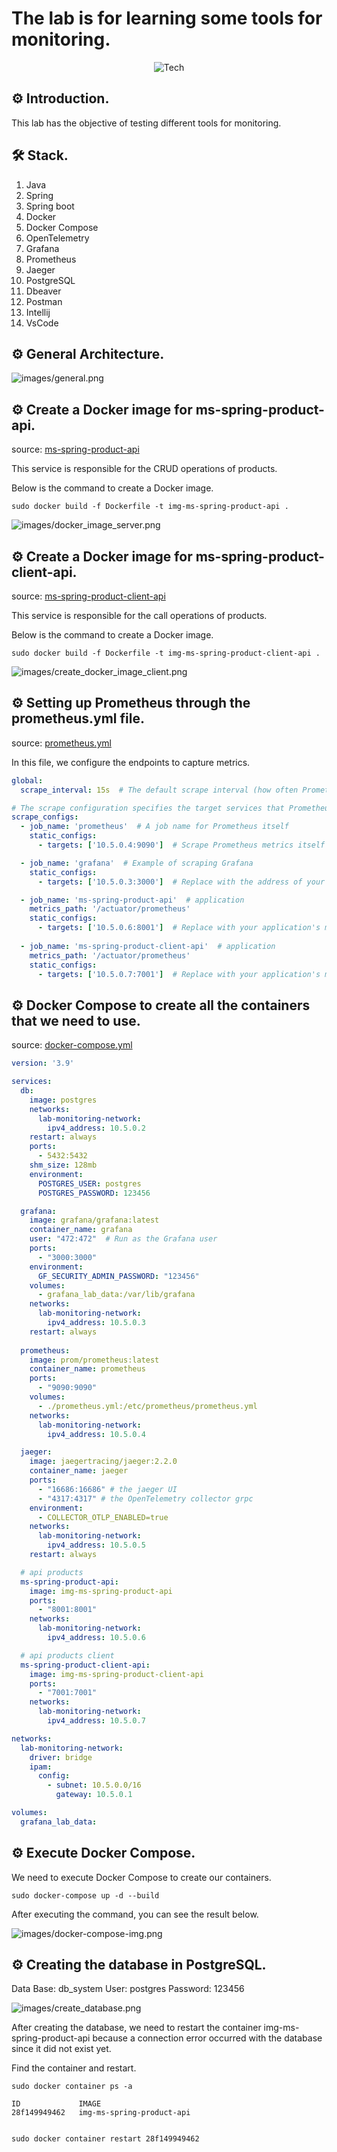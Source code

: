 # The lab is for learning some tools for monitoring.

<p align="center">
  <img src="/images/logo.drawio.png" alt="Tech">
</p>

## ⚙️ Introduction.

This lab has the objective of testing different tools for monitoring. 

## 🛠 Stack.

<ol>
  <li>Java</li>
  <li>Spring</li>
  <li>Spring boot</li>
  <li>Docker</li>
  <li>Docker Compose</li>
  <li>OpenTelemetry</li>
  <li>Grafana</li>
  <li>Prometheus</li>
  <li>Jaeger</li>
  <li>PostgreSQL</li>
  <li>Dbeaver</li>
  <li>Postman</li>
  <li>Intellij</li>
  <li>VsCode</li>
</ol>

## ⚙️ General Architecture.

![images/general.png](images/general.png)


## ⚙️ Create a Docker image for ms-spring-product-api.

source: [ms-spring-product-api](ms-spring-product-api)

This service is responsible for the CRUD operations of products.

Below is the command to create a Docker image.

~~~~shell
sudo docker build -f Dockerfile -t img-ms-spring-product-api .
~~~~

![images/docker_image_server.png](images/docker_image_server.png)


## ⚙️ Create a Docker image for ms-spring-product-client-api.

source: [ms-spring-product-client-api](ms-spring-product-client-api)

This service is responsible for the call operations of products.

Below is the command to create a Docker image.

~~~~shell
sudo docker build -f Dockerfile -t img-ms-spring-product-client-api .
~~~~

![images/create_docker_image_client.png](images/create_docker_image_client.png)


## ⚙️ Setting up Prometheus through the prometheus.yml file.

source: [prometheus.yml](docker-compose/prometheus.yml)
 
In this file, we configure the endpoints to capture metrics.

~~~~yml
global:
  scrape_interval: 15s  # The default scrape interval (how often Prometheus scrapes data)

# The scrape configuration specifies the target services that Prometheus will scrape.
scrape_configs:
  - job_name: 'prometheus'  # A job name for Prometheus itself
    static_configs:
      - targets: ['10.5.0.4:9090']  # Scrape Prometheus metrics itself (Prometheus UI)

  - job_name: 'grafana'  # Example of scraping Grafana
    static_configs:
      - targets: ['10.5.0.3:3000']  # Replace with the address of your Grafana instance

  - job_name: 'ms-spring-product-api'  # application
    metrics_path: '/actuator/prometheus'
    static_configs:
      - targets: ['10.5.0.6:8001']  # Replace with your application's metrics endpoint
  
  - job_name: 'ms-spring-product-client-api'  # application
    metrics_path: '/actuator/prometheus'
    static_configs:
      - targets: ['10.5.0.7:7001']  # Replace with your application's metrics endpoint
~~~~

## ⚙️ Docker Compose to create all the containers that we need to use.

source: [docker-compose.yml](docker-compose/docker-compose.yml)

~~~~yml
version: '3.9'

services:
  db:
    image: postgres
    networks:
      lab-monitoring-network:
        ipv4_address: 10.5.0.2
    restart: always
    ports:
      - 5432:5432    
    shm_size: 128mb    
    environment:
      POSTGRES_USER: postgres
      POSTGRES_PASSWORD: 123456

  grafana:
    image: grafana/grafana:latest
    container_name: grafana
    user: "472:472"  # Run as the Grafana user
    ports:
      - "3000:3000"
    environment:
      GF_SECURITY_ADMIN_PASSWORD: "123456"
    volumes:
      - grafana_lab_data:/var/lib/grafana
    networks:
      lab-monitoring-network:
        ipv4_address: 10.5.0.3
    restart: always
  
  prometheus:
    image: prom/prometheus:latest
    container_name: prometheus
    ports:
      - "9090:9090"
    volumes:
      - ./prometheus.yml:/etc/prometheus/prometheus.yml
    networks:
      lab-monitoring-network:
        ipv4_address: 10.5.0.4

  jaeger:
    image: jaegertracing/jaeger:2.2.0
    container_name: jaeger    
    ports:
      - "16686:16686" # the jaeger UI 
      - "4317:4317" # the OpenTelemetry collector grpc 
    environment:
      - COLLECTOR_OTLP_ENABLED=true
    networks:
      lab-monitoring-network:
        ipv4_address: 10.5.0.5
    restart: always

  # api products
  ms-spring-product-api:
    image: img-ms-spring-product-api
    ports:
      - "8001:8001"
    networks:
      lab-monitoring-network:
        ipv4_address: 10.5.0.6

  # api products client
  ms-spring-product-client-api:
    image: img-ms-spring-product-client-api
    ports:
      - "7001:7001"
    networks:
      lab-monitoring-network:
        ipv4_address: 10.5.0.7

networks:
  lab-monitoring-network:
    driver: bridge
    ipam:
      config:
        - subnet: 10.5.0.0/16
          gateway: 10.5.0.1

volumes:
  grafana_lab_data:
~~~~

## ⚙️ Execute Docker Compose.

We need to execute Docker Compose to create our containers.

~~~~shell
sudo docker-compose up -d --build
~~~~

After executing the command, you can see the result below.


![images/docker-compose-img.png](images/docker-compose-img.png)


## ⚙️ Creating the database in PostgreSQL.

Data Base: db_system
User: postgres
Password: 123456

![images/create_database.png](images/create_database.png)

After creating the database, we need to restart the container img-ms-spring-product-api because a connection error occurred with the database since it did not exist yet.


Find the container and restart.
~~~~shell
sudo docker container ps -a

ID             IMAGE  
28f149949462   img-ms-spring-product-api


sudo docker container restart 28f149949462
~~~~
